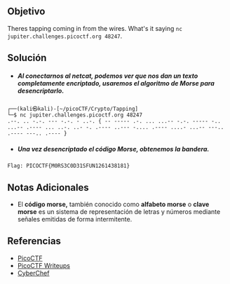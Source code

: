 ## Objetivo
Theres tapping coming in from the wires. What's it saying `nc jupiter.challenges.picoctf.org 48247`.
## Solución
- ##### Al conectarnos al netcat, podemos ver que nos dan un texto completamente encriptado, usaremos el algoritmo de Morse para desencriptarlo.
```
┌──(kali㉿kali)-[~/picoCTF/Crypto/Tapping]
└─$ nc jupiter.challenges.picoctf.org 48247
.--. .. -.-. --- -.-. - ..-. { -- ----- .-. ... ...-- -.-. ----- -.. ...-- .---- ... ..-. ..- -. .---- ..--- -.... .---- ....- ...-- ---.. .---- ---.. .---- } 
```

- ##### Una vez desencriptado el código Morse, obtenemos la bandera.
```
Flag: PICOCTF{M0RS3C0D31SFUN1261438181}
```
## Notas Adicionales
- El **código morse,** también conocido como **alfabeto morse** o **clave morse** es un sistema de representación de letras y números mediante señales emitidas de forma intermitente.
## Referencias
- [PicoCTF](https://play.picoctf.org)
- [PicoCTF Writeups](https://www.youtube.com/playlist?list=PLDo9DMLZyP6kTZ8Td37-LdbAx4-yNfHBl&authuser=0)
- [CyberChef](https://gchq.github.io/CyberChef/)